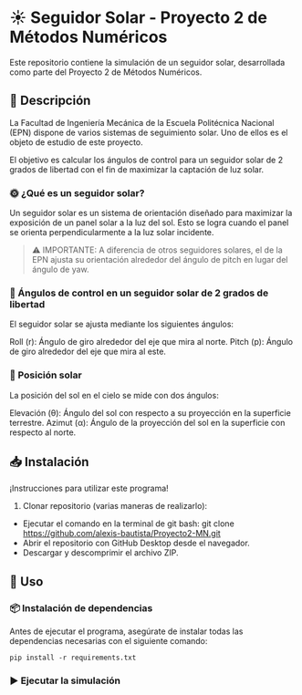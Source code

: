 # ☀️ Seguidor Solar - Proyecto 2 de Métodos Numéricos

Este repositorio contiene la simulación de un seguidor solar, desarrollada como parte del Proyecto 2 de Métodos Numéricos.

## 📌 Descripción
La Facultad de Ingeniería Mecánica de la Escuela Politécnica Nacional (EPN) dispone de varios sistemas de seguimiento solar. Uno de ellos es el objeto de estudio de este proyecto.

El objetivo es calcular los ángulos de control para un seguidor solar de 2 grados de libertad con el fin de maximizar la captación de luz solar.

### 🌞 ¿Qué es un seguidor solar?
Un seguidor solar es un sistema de orientación diseñado para maximizar la exposición de un panel solar a la luz del sol. Esto se logra cuando el panel se orienta perpendicularmente a la luz solar incidente.

>⚠️ IMPORTANTE:
A diferencia de otros seguidores solares, el de la EPN ajusta su orientación alrededor del ángulo de pitch en lugar del ángulo de yaw.

### 🔄 Ángulos de control en un seguidor solar de 2 grados de libertad
El seguidor solar se ajusta mediante los siguientes ángulos:

Roll (r): Ángulo de giro alrededor del eje que mira al norte.
Pitch (p): Ángulo de giro alrededor del eje que mira al este.

### 📍 Posición solar
La posición del sol en el cielo se mide con dos ángulos:

Elevación (θ): Ángulo del sol con respecto a su proyección en la superficie terrestre.
Azimut (α): Ángulo de la proyección del sol en la superficie con respecto al norte.

## 📥 Instalación
¡Instrucciones para utilizar este programa!

1. Clonar repositorio (varias maneras de realizarlo):
- Ejecutar el comando en la terminal de git bash: git clone https://github.com/alexis-bautista/Proyecto2-MN.git 
- Abrir el repositorio con GitHub Desktop desde el navegador.
- Descargar y descomprimir el archivo ZIP.

## 🚀 Uso

### 📦 Instalación de dependencias
Antes de ejecutar el programa, asegúrate de instalar todas las dependencias necesarias con el siguiente comando:

`pip install -r requirements.txt`

### ▶️ Ejecutar la simulación